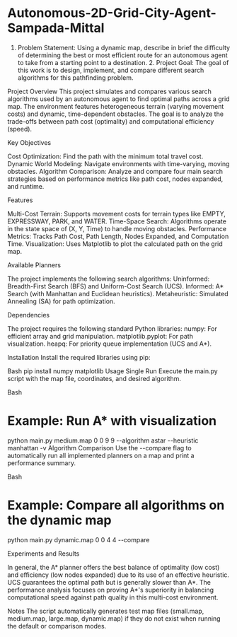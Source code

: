 # Autonomous-2D-Grid-City-Agent-Sampada-Mittal
1. Problem Statement: Using a dynamic map, describe in brief the difficulty of determining the best or most efficient route for an autonomous agent to take from a starting point to a destination. 2. Project Goal: The goal of this work is to design, implement, and compare different search algorithms for this pathfinding problem.

Project Overview
This project simulates and compares various search algorithms used by an autonomous agent to find optimal paths across a grid map. The environment features heterogeneous terrain (varying movement costs) and dynamic, time-dependent obstacles. The goal is to analyze the trade-offs between path cost (optimality) and computational efficiency (speed).

Key Objectives

Cost Optimization: Find the path with the minimum total travel cost.
Dynamic World Modeling: Navigate environments with time-varying, moving obstacles.
Algorithm Comparison: Analyze and compare four main search strategies based on performance metrics like path cost, nodes expanded, and runtime.

Features

Multi-Cost Terrain: Supports movement costs for terrain types like EMPTY, EXPRESSWAY, PARK, and WATER.
Time-Space Search: Algorithms operate in the state space of (X, Y, Time) to handle moving obstacles.
Performance Metrics: Tracks Path Cost, Path Length, Nodes Expanded, and Computation Time.
Visualization: Uses Matplotlib to plot the calculated path on the grid map.

Available Planners

The project implements the following search algorithms:
Uninformed: Breadth-First Search (BFS) and Uniform-Cost Search (UCS).
Informed: A* Search (with Manhattan and Euclidean heuristics).
Metaheuristic: Simulated Annealing (SA) for path optimization.

Dependencies

The project requires the following standard Python libraries:
numpy: For efficient array and grid manipulation.
matplotlib.pyplot: For path visualization.
heapq: For priority queue implementation (UCS and A*).

Installation
Install the required libraries using pip:

Bash
pip install numpy matplotlib
Usage
Single Run
Execute the main.py script with the map file, coordinates, and desired algorithm.

Bash
# Example: Run A* with visualization
python main.py medium.map 0 0 9 9 --algorithm astar --heuristic manhattan -v
Algorithm Comparison
Use the --compare flag to automatically run all implemented planners on a map and print a performance summary.

Bash
# Example: Compare all algorithms on the dynamic map
python main.py dynamic.map 0 0 4 4 --compare

Experiments and Results

In general, the A* planner offers the best balance of optimality (low cost) and efficiency (low nodes expanded) due to its use of an effective heuristic. UCS guarantees the optimal path but is generally slower than A*. The performance analysis focuses on proving A*'s superiority in balancing computational speed against path quality in this multi-cost environment.

Notes
The script automatically generates test map files (small.map, medium.map, large.map, dynamic.map) if they do not exist when running the default or comparison modes.
